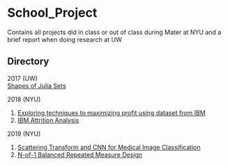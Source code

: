 # School_Project
Contains all projects did in class or out of class during Mater at NYU and a brief report when doing research at UW

## Directory
2017 (UW)  
[Shapes of Julia Sets](https://github.com/Heimine/School_Project/tree/master/Shapes%20of%20Julia%20sets)

2018 (NYU)
1. [Exploring techniques to maximizing profit using dataset from IBM](https://github.com/Heimine/School_Project/tree/master/Exploring%20techniques%20to%20maximizing%20profit%20using%20dataset%20from%20IBM)  
2. [IBM Attrition Analysis](https://github.com/Heimine/School_Project/tree/master/IBM%20Attrition%20Analysis)

2019 (NYU)
1. [Scattering Transform and CNN for Medical Image Classification](https://github.com/Heimine/School_Project/tree/master/Scattering%20Transform%20and%20CNN%20for%20Medical%20Image%20Classification) 
2. [N-of-1 Balanced Repeated Measure Design](https://github.com/Heimine/School_Project/tree/master/N-of-1%20Balanced%20Repeated%20Measure%20Design)
